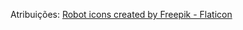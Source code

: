 Atribuições:
<a href="https://www.flaticon.com/free-icons/robot" title="robot icons">Robot icons created by Freepik - Flaticon</a>
